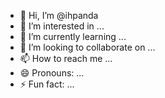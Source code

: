- 👋 Hi, I’m @ihpanda
- 👀 I’m interested in ...
- 🌱 I’m currently learning ...
- 💞️ I’m looking to collaborate on ...
- 📫 How to reach me ...
- 😄 Pronouns: ...
- ⚡ Fun fact: ...

<!---
ihpanda/ihpanda is a ✨ special ✨ repository because its `README.md` (this file) appears on your GitHub profile.
You can click the Preview link to take a look at your changes.
--->
